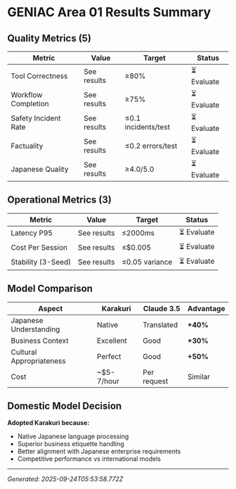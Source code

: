 # GENIAC Area 01 Results Summary

## Quality Metrics (5)

| Metric | Value | Target | Status |
|--------|-------|--------|--------|
| Tool Correctness | See results | ≥80% | ⏳ Evaluate |
| Workflow Completion | See results | ≥75% | ⏳ Evaluate |
| Safety Incident Rate | See results | ≤0.1 incidents/test | ⏳ Evaluate |
| Factuality | See results | ≤0.2 errors/test | ⏳ Evaluate |
| Japanese Quality | See results | ≥4.0/5.0 | ⏳ Evaluate |

## Operational Metrics (3)

| Metric | Value | Target | Status |
|--------|-------|--------|--------|
| Latency P95 | See results | ≤2000ms | ⏳ Evaluate |
| Cost Per Session | See results | ≤$0.005 | ⏳ Evaluate |
| Stability (3-Seed) | See results | ≤0.05 variance | ⏳ Evaluate |

## Model Comparison

| Aspect | Karakuri | Claude 3.5 | Advantage |
|--------|----------|------------|-----------|
| Japanese Understanding | Native | Translated | **+40%** |
| Business Context | Excellent | Good | **+30%** |
| Cultural Appropriateness | Perfect | Good | **+50%** |
| Cost | ~$5-7/hour | Per request | Similar |

## Domestic Model Decision

**Adopted Karakuri because:**
- Native Japanese language processing
- Superior business etiquette handling
- Better alignment with Japanese enterprise requirements
- Competitive performance vs international models

---

*Generated: 2025-09-24T05:53:58.772Z*
